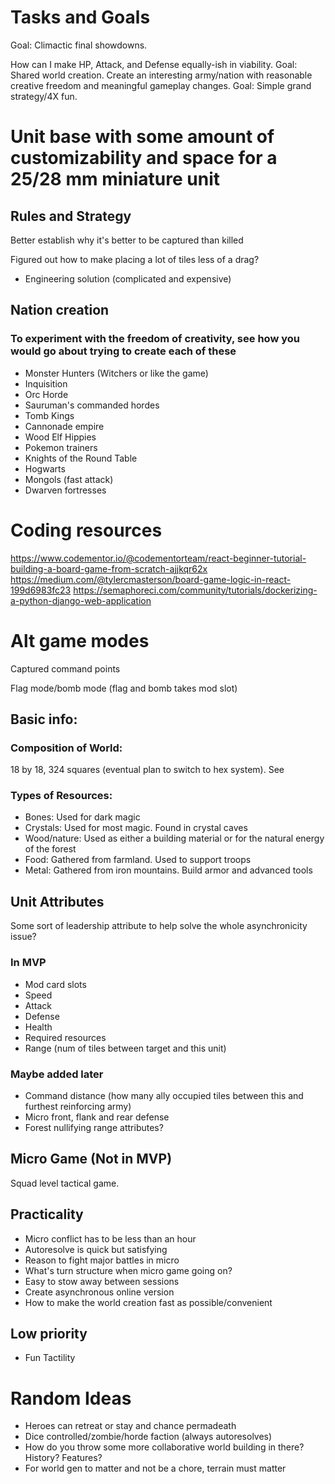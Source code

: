 # Tasks and Goals
Goal: Climactic final showdowns.

How can I make HP, Attack, and Defense equally-ish in viability.
Goal: Shared world creation. Create an interesting army/nation with reasonable creative freedom and meaningful gameplay changes.
Goal: Simple grand strategy/4X fun.

# Unit base with some amount of customizability and space for a 25/28 mm miniature unit
## Rules and Strategy

Better establish why it's better to be captured than killed

Figured out how to make placing a lot of tiles less of a drag?
- Engineering solution (complicated and expensive)

## Nation creation

### To experiment with the freedom of creativity, see how you would go about trying to create each of these

- Monster Hunters (Witchers or like the game)
- Inquisition
- Orc Horde
- Sauruman's commanded hordes
- Tomb Kings
- Cannonade empire
- Wood Elf Hippies
- Pokemon trainers
- Knights of the Round Table
- Hogwarts
- Mongols (fast attack)
- Dwarven fortresses


# Coding resources
https://www.codementor.io/@codementorteam/react-beginner-tutorial-building-a-board-game-from-scratch-ajjkqr62x
https://medium.com/@tylercmasterson/board-game-logic-in-react-199d6983fc23
https://semaphoreci.com/community/tutorials/dockerizing-a-python-django-web-application

# Alt game modes

Captured command points

Flag mode/bomb mode (flag and bomb takes mod slot)

## Basic info:

### Composition of World:

18 by 18, 324 squares (eventual plan to switch to hex system). See

### Types of Resources:
- Bones: Used for dark magic
- Crystals: Used for most magic. Found in crystal caves
- Wood/nature: Used as either a building material or for the natural energy of the forest
- Food: Gathered from farmland. Used to support troops
- Metal: Gathered from iron mountains. Build armor and advanced tools

## Unit Attributes

Some sort of leadership attribute to help solve the whole asynchronicity issue?

### In MVP
- Mod card slots
- Speed
- Attack
- Defense
- Health
- Required resources
- Range (num of tiles between target and this unit)

### Maybe added later
- Command distance (how many ally occupied tiles between this and furthest reinforcing army)
- Micro front, flank and rear defense
- Forest nullifying range attributes?

## Micro Game (Not in MVP)

Squad level tactical game.

## Practicality
- Micro conflict has to be less than an hour
- Autoresolve is quick but satisfying
- Reason to fight major battles in micro
- What's turn structure when micro game going on?
- Easy to stow away between sessions
- Create asynchronous online version
- How to make the world creation fast as possible/convenient

## Low priority
- Fun Tactility

# Random Ideas
- Heroes can retreat or stay and chance permadeath
- Dice controlled/zombie/horde faction (always autoresolves)
- How do you throw some more collaborative world building in there? History? Features?
- For world gen to matter and not be a chore, terrain must matter